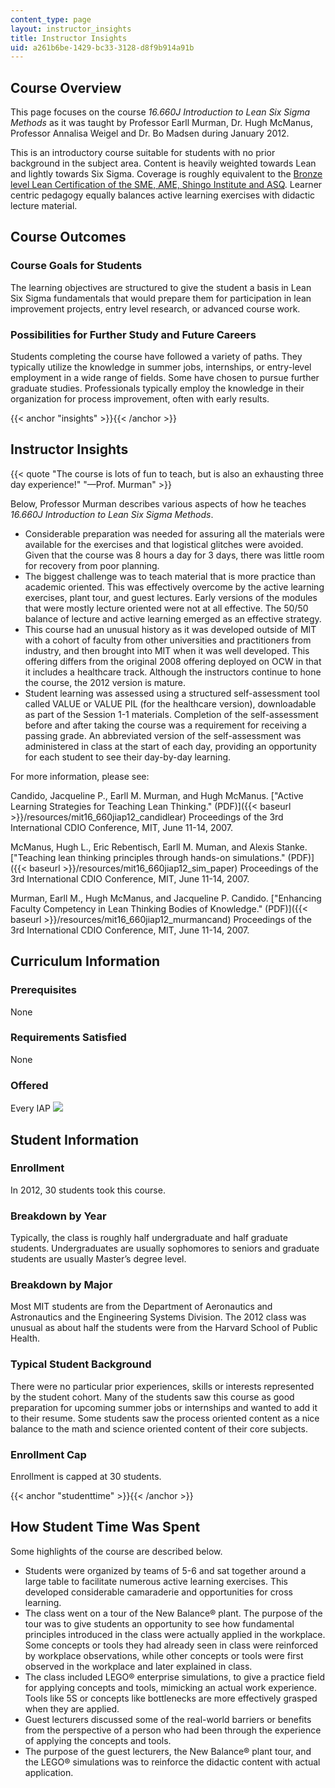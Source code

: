 ```yaml
---
content_type: page
layout: instructor_insights
title: Instructor Insights
uid: a261b6be-1429-bc33-3128-d8f9b914a91b
---
```


Course Overview
---------------

This page focuses on the course _16.660J Introduction to Lean Six Sigma Methods_ as it was taught by Professor Earll Murman, Dr. Hugh McManus, Professor Annalisa Weigel and Dr. Bo Madsen during January 2012.

This is an introductory course suitable for students with no prior background in the subject area. Content is heavily weighted towards Lean and lightly towards Six Sigma. Coverage is roughly equivalent to the [Bronze level Lean Certification of the SME, AME, Shingo Institute and ASQ](http://www.sme.org/lean-certification.aspx). Learner centric pedagogy equally balances active learning exercises with didactic lecture material.

Course Outcomes
---------------

### Course Goals for Students

The learning objectives are structured to give the student a basis in Lean Six Sigma fundamentals that would prepare them for participation in lean improvement projects, entry level research, or advanced course work.

### Possibilities for Further Study and Future Careers

Students completing the course have followed a variety of paths. They typically utilize the knowledge in summer jobs, internships, or entry-level employment in a wide range of fields. Some have chosen to pursue further graduate studies. Professionals typically employ the knowledge in their organization for process improvement, often with early results.

{{< anchor "insights" >}}{{< /anchor >}}

Instructor Insights
-------------------

{{< quote "The course is lots of fun to teach, but is also an exhausting three day experience!" "—Prof. Murman" >}}

Below, Professor Murman describes various aspects of how he teaches _16.660J Introduction to Lean Six Sigma Methods_.

*   Considerable preparation was needed for assuring all the materials were available for the exercises and that logistical glitches were avoided. Given that the course was 8 hours a day for 3 days, there was little room for recovery from poor planning.
*   The biggest challenge was to teach material that is more practice than academic oriented. This was effectively overcome by the active learning exercises, plant tour, and guest lectures. Early versions of the modules that were mostly lecture oriented were not at all effective. The 50/50 balance of lecture and active learning emerged as an effective strategy.
*   This course had an unusual history as it was developed outside of MIT with a cohort of faculty from other universities and practitioners from industry, and then brought into MIT when it was well developed. This offering differs from the original 2008 offering deployed on OCW in that it includes a healthcare track. Although the instructors continue to hone the course, the 2012 version is mature.
*   Student learning was assessed using a structured self-assessment tool called VALUE or VALUE PIL (for the healthcare version), downloadable as part of the Session 1-1 materials. Completion of the self-assessment before and after taking the course was a requirement for receiving a passing grade. An abbreviated version of the self-assessment was administered in class at the start of each day, providing an opportunity for each student to see their day-by-day learning.

For more information, please see:

Candido, Jacqueline P., Earll M. Murman, and Hugh McManus. ["Active Learning Strategies for Teaching Lean Thinking." (PDF)]({{< baseurl >}}/resources/mit16_660jiap12_candidlear) Proceedings of the 3rd International CDIO Conference, MIT, June 11-14, 2007.

McManus, Hugh L., Eric Rebentisch, Earll M. Muman, and Alexis Stanke. ["Teaching lean thinking principles through hands-on simulations." (PDF)]({{< baseurl >}}/resources/mit16_660jiap12_sim_paper) Proceedings of the 3rd International CDIO Conference, MIT, June 11-14, 2007.

Murman, Earll M., Hugh McManus, and Jacqueline P. Candido. ["Enhancing Faculty Competency in Lean Thinking Bodies of Knowledge." (PDF)]({{< baseurl >}}/resources/mit16_660jiap12_murmancand) Proceedings of the 3rd International CDIO Conference, MIT, June 11-14, 2007.

Curriculum Information
----------------------

### Prerequisites

None

### Requirements Satisfied

None

### Offered

Every IAP ![](/images/educator/icon-question-iap.png)

Student Information
-------------------

### Enrollment

In 2012, 30 students took this course.

### Breakdown by Year

Typically, the class is roughly half undergraduate and half graduate students. Undergraduates are usually sophomores to seniors and graduate students are usually Master’s degree level.

### Breakdown by Major

Most MIT students are from the Department of Aeronautics and Astronautics and the Engineering Systems Division. The 2012 class was unusual as about half the students were from the Harvard School of Public Health.

### Typical Student Background

There were no particular prior experiences, skills or interests represented by the student cohort. Many of the students saw this course as good preparation for upcoming summer jobs or internships and wanted to add it to their resume. Some students saw the process oriented content as a nice balance to the math and science oriented content of their core subjects.

### Enrollment Cap

Enrollment is capped at 30 students.

{{< anchor "studenttime" >}}{{< /anchor >}}

How Student Time Was Spent
--------------------------

Some highlights of the course are described below.

*   Students were organized by teams of 5-6 and sat together around a large table to facilitate numerous active learning exercises. This developed considerable camaraderie and opportunities for cross learning.
*   The class went on a tour of the New Balance® plant. The purpose of the tour was to give students an opportunity to see how fundamental principles introduced in the class were actually applied in the workplace. Some concepts or tools they had already seen in class were reinforced by workplace observations, while other concepts or tools were first observed in the workplace and later explained in class.
*   The class included LEGO® enterprise simulations, to give a practice field for applying concepts and tools, mimicking an actual work experience. Tools like 5S or concepts like bottlenecks are more effectively grasped when they are applied.
*   Guest lecturers discussed some of the real-world barriers or benefits from the perspective of a person who had been through the experience of applying the concepts and tools.
*   The purpose of the guest lecturers, the New Balance® plant tour, and the LEGO® simulations was to reinforce the didactic content with actual application.